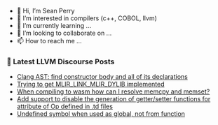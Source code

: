 - 👋 Hi, I’m Sean Perry
- 👀 I’m interested in compilers (c++, COBOL, llvm)
- 🌱 I’m currently learning ...
- 💞️ I’m looking to collaborate on ...
- 📫 How to reach me ...

<!---
s66perry/s66perry is a ✨ special ✨ repository because its `README.md` (this file) appears on your GitHub profile.
You can click the Preview link to take a look at your changes.
--->
### 📕 Latest LLVM Discourse Posts

<!-- DISCOURSE-LLVM:START -->
- [Clang AST: find constructor body and all of its declarations](https://discourse.llvm.org/t/clang-ast-find-constructor-body-and-all-of-its-declarations/66123#post_1)
- [Trying to get MLIR_LINK_MLIR_DYLIB implemented](https://discourse.llvm.org/t/trying-to-get-mlir-link-mlir-dylib-implemented/66086#post_16)
- [When compiling to wasm how can I resolve memcpy and memset?](https://discourse.llvm.org/t/when-compiling-to-wasm-how-can-i-resolve-memcpy-and-memset/66122#post_1)
- [Add support to disable the generation of getter/setter functions for attribute of Op defined in .td files](https://discourse.llvm.org/t/add-support-to-disable-the-generation-of-getter-setter-functions-for-attribute-of-op-defined-in-td-files/66110#post_5)
- [Undefined symbol when used as global, not from function](https://discourse.llvm.org/t/undefined-symbol-when-used-as-global-not-from-function/66119#post_3)
<!-- DISCOURSE-LLVM:END -->

